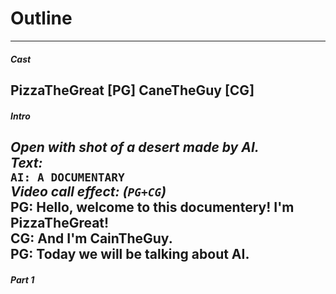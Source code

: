 # **Outline**
---
##### *Cast*
PizzaTheGreat [PG]
CaneTheGuy [CG]
---
#### *Intro*
*Open with shot of a desert made by AI.*   
*Text:*  
`AI: A DOCUMENTARY`  
*Video call effect: (`PG+CG`)*  
PG: Hello, welcome to this documentery! I'm PizzaTheGreat!  
CG: And I'm CainTheGuy.  
PG: Today we will be talking about AI.  
---
#### *Part 1*
